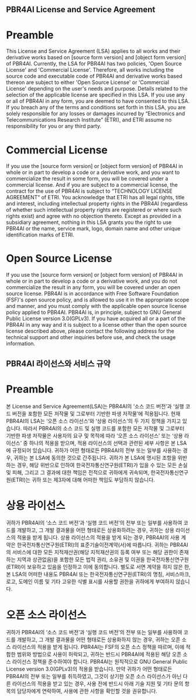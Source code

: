 ## PBR4AI License and Service Agreement

# Preamble
This License and Service Agreement (LSA) applies to all works and their derivative works based on [source form version] and [object form version] of PBR4AI. Currently, the LSA for PBR4AI has two policies, 'Open Source License' and 'Commercial License'. Therefore, all works including the source code and executable code of PBR4AI and derivative works based thereon are subject to either 'Open Source License' or 'Commercial License' depending on the user's needs and purpose. Details related to the selection of the applicable license are specified in this LSA. If you use any or all of PBR4AI in any form, you are deemed to have consented to this LSA. If you breach any of the terms and conditions set forth in this LSA, you are solely responsible for any losses or damages incurred by “Electronics and Telecommunications Research Institute” (ETRI), and ETRI assume no responsibility for you or any third party.

# Commercial License
If you use the [source form version] or [object form version] of PBR4AI in whole or in part to develop a code or a derivative work, and you want to commercialize the result in some form, you will be covered under a commercial license. And if you are subject to a commercial license, the contract for the use of PBR4AI is subject to “TECHNOLOGY LICENSE AGREEMENT” of ETRI. You acknowledge that ETRI has all legal rights, title and interest, including intellectual property rights in the PBR4AI (regardless of whether such intellectual property rights are registered or where such rights exist) and agree with no objection thereto. Except as provided in a subsidiary agreement, nothing in this LSA grants you the right to use PBR4AI or the name, service mark, logo, domain name and other unique identification marks of ETRI.

# Open Source License
If you use the [source form version] or [object form version] of PBR4AI in whole or in part to develop a code or a derivative work, and you do not commercialize the result in any form, you will be covered under an open source license. PBR4AI is in accordance with Free Software Foundation (FSF)'s open source policy, and is allowed to use it in the appropriate scope and manner, and you must comply with the applicable open source license policy applied to PBR4AI. PBR4AI is, in principle, subject to GNU General Public License version 3.0(GPLv3). If you have acquired all or a part of the PBR4AI in any way and it is subject to a license other than the open source license described above, please contact the following address for the technical support and other inquiries before use, and check the usage information.

## PBR4AI 라이선스와 서비스 규약
# Preamble
본 License and Service Agreement(LSA)는 PBR4AI의 ‘소스 코드 버전’과 ‘실행 코드 버전을 포함한 모든 저작물 및 그로부터 기반한 파생 저작물’에 적용됩니다. 현재 PBR4AI의 LSA는 ‘오픈 소스 라이선스’와 ‘상용 라이선스’의 두 가지 정책을 가지고 있습니다. 따라서 PBR4AI의 소스 코드 및 실행 코드를 포함한 모든 저작물 및 그로부터 기반한 파생 저작물은 사용자의 요구 및 목적에 따라 ‘오픈 소스 라이선스’ 또는 ‘상용 라이선스’ 중 하나의 적용을 받으며, 적용 라이선스의 선택과 관련된 세부 사항은 본 LSA에 규정되어 있습니다. 귀하가 어떤 형태로든 PBR4AI의 전부 또는 일부를 사용하는 경우, 귀하는 본 LSA에 동의한 것으로 간주됩니다. 귀하가 본 LSA에 명시된 조항을 위반하는 경우, 해당 위반으로 인하여 한국전자통신연구원(ETRI)가 입을 수 있는 모든 손실 및 피해, 그리고 그 결과에 대한 책임은 전적으로 귀하에게 귀속되며, 한국전자통신연구원(ETRI)는 귀하 또는 제3자에 대해 어떠한 책임도 부담하지 않습니다.

# 상용 라이선스
귀하가 PBR4AI의 ‘소스 코드 버전’과 ‘실행 코드 버전’의 전부 또는 일부를 사용하여 코드를 개발하고, 그 개발 결과물을 어떤 형태로든 상용화하려는 경우, 귀하는 상용 라이선스의 적용을 받게 됩니다. 상용 라이선스의 적용을 받게 되는 경우, PBR4AI의 사용 계약은 한국전자통신연구원(ETRI)의 표준기술이전계약(서)에 따릅니다. 귀하는 PBR4AI의 서비스에 대한 모든 지적재산권(해당 지적재산권의 등록 여부 또는 해당 권한이 존재하는 지역과 상관없음)을 포함한 모든 법적 권리, 소유권 및 이권을 한국전자통신연구원(ETRI)이 보유하고 있음을 인정하고 이에 동의합니다. 별도로 서면 계약을 하지 않은 한, 본 LSA의 어떠한 내용도 PBR4AI 또는 한국전자통신연구원(ETRI)의 명칭, 서비스마크, 로고, 도메인 이름 및 기타 고유한 식별 표시를 사용할 권한을 귀하에게 부여하지 않습니다.

# 오픈 소스 라이선스
귀하가 PBR4AI의 ‘소스 코드 버전’과 ‘실행 코드 버전’의 전부 또는 일부를 사용하여 코드를 개발하고, 그 개발 결과물을 어떤 형태로든 상용화하지 않는 경우, 귀하는 오픈 소스 라이선스의 적용을 받게 됩니다. PBR4AI는 FSF의 오픈 소스 정책을 따르며, 이에 적합한 범위와 방법으로 사용이 허락되고, 귀하는 반드시 PBR4AI에 적용된 해당 오픈 소스 라이선스 정책을 준수하여야 합니다. PBR4AI는 원칙적으로 GNU General Public License version 3.0(GPLv3)의 적용을 받습니다. 만약 귀하가 어떤 형태로든 PBR4AI의 전부 또는 일부를 취득하였고, 그것이 상기한 오픈 소스 라이선스가 아닌 다른 라이선스의 적용을 받고 있는 경우, 사용 전에 반드시 아래 기술 지원 및 기타 문의 항목의 담당자에게 연락하여, 사용에 관한 사항을 확인할 것을 권유합니다.
